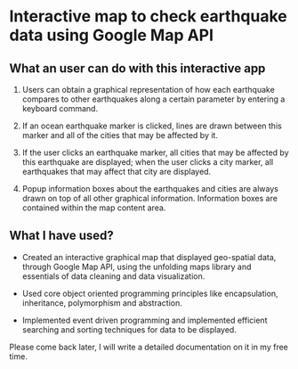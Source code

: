 # Interactive map to check earthquake data using Google Map API 

## What an user can do with this interactive app

1. Users can obtain a graphical representation of how each earthquake compares to other earthquakes along a certain parameter by entering a keyboard command.

2. If an ocean earthquake marker is clicked, lines are drawn between this marker and all of the cities that may be affected by it.

3. If the user clicks an earthquake marker, all cities that may be affected by this earthquake are displayed; when the user clicks a city marker, all earthquakes that may affect that city are displayed.

4. Popup information boxes about the earthquakes and cities are always drawn on top of all other graphical information. Information boxes are contained within the map content area.

## What I have used?

* Created an interactive graphical map that displayed geo-spatial data, through Google Map API, using the unfolding maps library and essentials of data cleaning and data visualization. 

* Used core object oriented programming principles like encapsulation, inheritance, polymorphism and abstraction. 

* Implemented event driven programming and implemented efficient searching and sorting techniques for data to be displayed. 

Please come back later, I will write a detailed documentation on it in my free time. 
